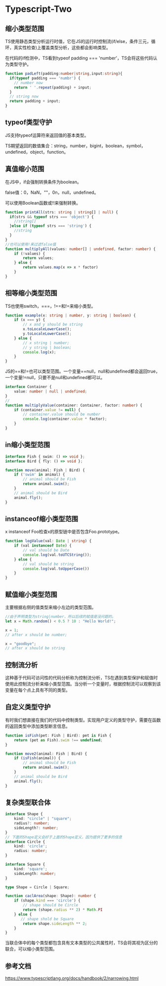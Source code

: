# Typescript-Two

## 缩小类型范围

TS使用静态类型分析运行时值，它在JS的运行时控制流(if/else，条件三元，循环，真实性检查)上覆盖类型分析，这些都会影响类型。

在代码的if检测中，TS看到typeof padding === 'number'，TS会将这些代码认为类型守护。

```ts
function padLeft(padding:number|string,input:string){
  if(typeof padding === 'numbr') {
    // number now
    return ' '.repeat(padding) + input;
  } 
  // string now
  return padding + input;
}
```

## typeof类型守护

JS支持typeof运算符来返回值的基本类型。

TS期望返回的数值集合：string，number，bigint，boolean，symbol，undefined，object，function。


## 真值缩小范围

在JS中，if会强制转换条件为boolean。

false值：0，NaN，""，0n，null，undefined。

可以使用Boolean函数或!!来强制转换。

```ts
function printAll(strs: string | string[] | null) {
  if(strs && typeof strs === 'object') {
    //string[]
  }else if (typeof strs === 'string') {
    //string
  }
}
//也可以使用!来过滤false值
function multiplyAll(values: number[] | undefined, factor: number) {
    if (!values) {
        return values;
    } else {
        return values.map(x => x * factor)
    }
}
```

## 相等缩小类型范围

TS也使用switch，===，!==和!=来缩小类型。

```ts
function example(x: string | number, y: string | boolean) {
    if (x === y) {
        // x and y should be string
        x.toLocaleLowerCase();
        y.toLocaleLowerCase();
    } else {
        // x string | number;
        // y string | boolean;
        console.log(x);
    }
}
```

JS的==和!=也可以类型范围。一个变量==null，null和undefined都会返回true，一个变量!=null，只要不是null和undefined都可以。

```ts
interface Container {
    value: number | null | undefined;
}
//
function multiplyValue(container: Container, factor: number) {
    if (container.value != null) {
        // container.value should be number
        console.log(container.value * factor);
    }
}
```

## in缩小类型范围

```ts
interface Fish { swim: () => void };
interface Bird { fly: () => void };

function move(animal: Fish | Bird) {
    if ('swim' in animal) {
        // animal should be Fish
        return animal.swim();
    }
    // animal should be Bird
    animal.fly();
}
```

## instanceof缩小类型范围

x instanceof Foo检查x的原型链中是否包含Foo.prototype。

```ts
function logValue(val: Date | string) {
    if (val instanceof Date) {
        // val should be Date
        console.log(val.toUTCString());
    } else {
        // val should be string
        console.log(val.toUpperCase())
    }
}
```

## 赋值缩小类型范围

主要根据右侧的值类型来缩小左边的类型范围。

```ts
//由于声明类型为string|number，所以后续的赋值是没问题的。
let x = Math.random() < 0.5 ? 10 : "Hello World!";

x = 1;
// after x should be number;

x = "goodbye";
// after x should be string
```

## 控制流分析

这种基于代码可访问性的代码分析称为控制流分析，TS在遇到类型保护和赋值时使用此控制流分析来缩小类型范围。当分析一个变量时，根据控制流可以观察到该变量在每个点上具有不同的类型。

## 自定义类型守护

有时我们想直接在我们的代码中控制类型。实现用户定义的类型守护，需要在函数的返回类型中添加类型断言信息。

```ts
function isFish(pet: Fish | Bird): pet is Fish {
    return (pet as Fish).swim !== undefined;
}

function move2(animal: Fish | Bird) {
    if (isFish(animal)) {
        // animal should be Fish
        return animal.swim();
    }
    // animal should be Bird
    animal.fly();
}
```

## 复杂类型联合体

```ts
interface Shape {
    kind: "circle" | "square";
    radius?: number;
    sideLength?: number;
}
// 下面的Shape定义会好于上面的Shape定义，因为提供了更多的信息
interface Circle {
    kind: 'circle';
    radius: number;
}

interface Square {
    kind: 'square';
    sideLength: number;
}

type Shape = Circle | Square;

function caclArea(shape: Shape): number {
    if (shape.kind === 'circle') {
        // shape should be Circle
        return (shape.radius ** 2) * Math.PI
    } else {
       // shape shold be Square
        return shape.sideLength ** 2;
    }
}
```

当联合体中的每个类型都包含具有文本类型的公共属性时，TS会将其视为区分的联合，可以缩小类型范围。


## 参考文档

https://www.typescriptlang.org/docs/handbook/2/narrowing.html